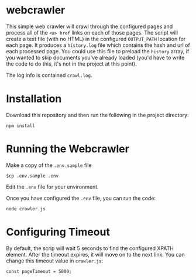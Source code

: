 # webcrawler
This simple web crawler will crawl through the configured pages and process all of the `<a> href` links on each of those pages. The script will create a text file (with no HTML) in the configured `OUTPUT_PATH` location for each page. It produces a `history.log` file which contains the hash and url of each processed page. You could use this file to preload the `history` array, if you wanted to skip documents you've already loaded (you'd have to write the code to do this, it's not in the project at this point).

The log info is contained `crawl.log`.

# Installation
Download this repository and then run the following in the project directory:
```
npm install
```

# Running the Webcrawler
Make a copy of the `.env.sample` file
```
$cp .env.sample .env
```
Edit the `.env` file for your environment.

Once you have configured the `.env` file, you can run the code:

```
node crawler.js
```

# Configuring Timeout
By default, the scrip will wait 5 seconds to find the configured XPATH element. After the timeout expires, it will move on to the next link. You can change this timeout value in `crawler.js`:
```
const pageTimeout = 5000;
```
